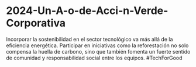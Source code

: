 # 2024-Un-A-o-de-Acci-n-Verde-Corporativa
Incorporar la sostenibilidad en el sector tecnológico va más allá de la eficiencia energética. Participar en iniciativas como la reforestación no solo compensa la huella de carbono, sino que también fomenta un fuerte sentido de comunidad y responsabilidad social entre los equipos. #TechForGood
